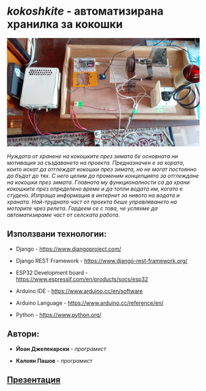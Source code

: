 # *kokoshkite* - автоматизирана хранилка за кокошки


![kokoshk](photos/kokoshkite.jpg)


*Нуждата от хранене на кокошките през зимата бе основната ни мотивация за създаването на проекта. Предназначен е за хората, които искат да отглеждат кокошки през зимата, но не могат постоянно да бъдат до тях. С него целим да променим концепцията за отглеждане на кокошки през зимата. Главната му функционалности са да храни кокошките през определено време и да топли водата им, когато е студено. Изпраща информация в интернет за нивото на водата и храната. Най-трудната част от проекта беше управляването на моторите чрез релета. Гордеем се с това, че успяхме да автоматизираме част от селската работа.*



## Използвани технологии: 

* Django - https://www.djangoproject.com/

* Django REST Framework - https://www.django-rest-framework.org/

* ESP32 Development board - https://www.espressif.com/en/products/socs/esp32

* Arduino IDE - https://www.arduino.cc/en/software

* Arduino Language - https://www.arduino.cc/reference/en/

* Python - https://www.python.org/ 

## Автори:

* **Йоан Джелекарски** - *програмист* 

* **Калоян Пашов** -  *програмист*  

## [Презентация](https://docs.google.com/presentation/d/1_ub661ZjPfPwVCvMnsOkQ0IjdUP1NhYqDO2c_vK88tk/edit?usp=sharing)


